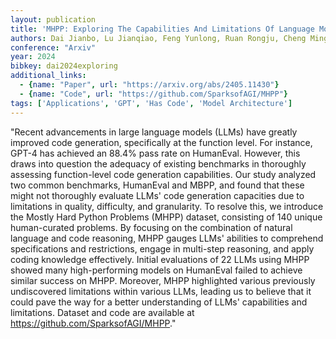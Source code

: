 ```yaml
---
layout: publication
title: 'MHPP: Exploring The Capabilities And Limitations Of Language Models Beyond Basic Code Generation'
authors: Dai Jianbo, Lu Jianqiao, Feng Yunlong, Ruan Rongju, Cheng Ming, Tan Haochen, Guo Zhijiang
conference: "Arxiv"
year: 2024
bibkey: dai2024exploring
additional_links:
  - {name: "Paper", url: "https://arxiv.org/abs/2405.11430"}
  - {name: "Code", url: "https://github.com/SparksofAGI/MHPP"}
tags: ['Applications', 'GPT', 'Has Code', 'Model Architecture']
---
```

"Recent advancements in large language models (LLMs) have greatly improved code generation, specifically at the function level. For instance, GPT-4 has achieved an 88.4&#37; pass rate on HumanEval. However, this draws into question the adequacy of existing benchmarks in thoroughly assessing function-level code generation capabilities. Our study analyzed two common benchmarks, HumanEval and MBPP, and found that these might not thoroughly evaluate LLMs' code generation capacities due to limitations in quality, difficulty, and granularity. To resolve this, we introduce the Mostly Hard Python Problems (MHPP) dataset, consisting of 140 unique human-curated problems. By focusing on the combination of natural language and code reasoning, MHPP gauges LLMs' abilities to comprehend specifications and restrictions, engage in multi-step reasoning, and apply coding knowledge effectively. Initial evaluations of 22 LLMs using MHPP showed many high-performing models on HumanEval failed to achieve similar success on MHPP. Moreover, MHPP highlighted various previously undiscovered limitations within various LLMs, leading us to believe that it could pave the way for a better understanding of LLMs' capabilities and limitations. Dataset and code are available at https://github.com/SparksofAGI/MHPP."
